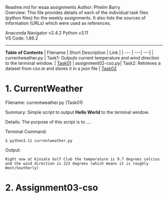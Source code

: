 Readme.md for wsaa assignments 
Author: Phelim Barry  
Overview: This file provides details of each of the individual task files (python files) for the weekly assignments. It also lists the sources of information (URLs) which were used as references. 

Anaconda Navigator v2.4.2
Python v3.11   
VS Code: 1.86.2

---

**Table of Contents**
| Filename | Short Description | Link |
| --- | ---| ---|
| currentweather.py | Task1: Outputs current temperature and wind direction to the terminal window. | [Task01](#1-CurrentWeather) 
| assignment02-cso.py| Task2: Retrieves a dataset from cso.ie and stores it in a json file | [Task02](#2-Assignment03-cso) 
 

# 1. CurrentWeather

Filename: currentweather.py (Task01)

Summary: Simple script to output **Hello World** to the terminal window. 

Details: The purpose of this script is to ....

Terminal Command:
```
$ python3.11 currentweather.py
```

Output:
```
Right now at Kinsale Golf Club the temperature is 9.7 degrees celcius and the wind direction is 223 degrees (which means it is roughly West/Southerly)
```

# 2. Assignment03-cso